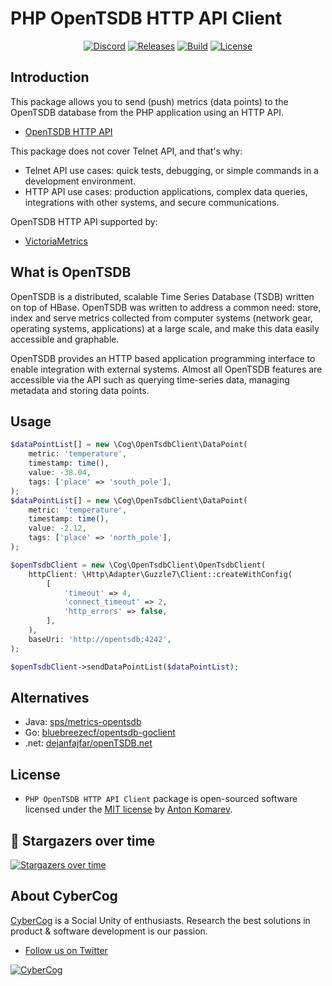 # PHP OpenTSDB HTTP API Client

<p align="center">
<a href="https://discord.gg/A8Phy8yJH6"><img src="https://img.shields.io/static/v1?logo=discord&label=&message=Discord&color=36393f&style=flat-square" alt="Discord"></a>
<a href="https://github.com/cybercog/php-opentsdb-client/releases"><img src="https://img.shields.io/github/release/cybercog/php-opentsdb-client.svg?style=flat-square" alt="Releases"></a>
<a href="https://github.com/cybercog/php-opentsdb-client/actions/workflows/tests.yml"><img src="https://img.shields.io/github/actions/workflow/status/cybercog/php-opentsdb-client/tests.yml?style=flat-square" alt="Build"></a>
<a href="https://github.com/cybercog/php-opentsdb-client/blob/master/LICENSE"><img src="https://img.shields.io/github/license/cybercog/php-opentsdb-client.svg?style=flat-square" alt="License"></a>
</p>

## Introduction

This package allows you to send (push) metrics (data points) to the OpenTSDB database
from the PHP application using an HTTP API.

- [OpenTSDB HTTP API](http://opentsdb.net/docs/build/html/api_http/index.html)

This package does not cover Telnet API, and that's why:

- Telnet API use cases: quick tests, debugging, or simple commands in a development environment.
- HTTP API use cases: production applications, complex data queries, integrations with other systems, and secure communications.

OpenTSDB HTTP API supported by:
- [VictoriaMetrics](https://docs.victoriametrics.com/#sending-opentsdb-data-via-http-apiput-requests) 

## What is OpenTSDB

OpenTSDB is a distributed, scalable Time Series Database (TSDB) written on top of HBase.
OpenTSDB was written to address a common need: store, index and serve metrics collected
from computer systems (network gear, operating systems, applications) at a large scale,
and make this data easily accessible and graphable.

OpenTSDB provides an HTTP based application programming interface to enable
integration with external systems. Almost all OpenTSDB features are accessible
via the API such as querying time-series data, managing metadata and storing data points.

## Usage

```php
$dataPointList[] = new \Cog\OpenTsdbClient\DataPoint(
    metric: 'temperature',
    timestamp: time(),
    value: -38.04,
    tags: ['place' => 'south_pole'],
);
$dataPointList[] = new \Cog\OpenTsdbClient\DataPoint(
    metric: 'temperature',
    timestamp: time(),
    value: -2.12,
    tags: ['place' => 'north_pole'],
);

$openTsdbClient = new \Cog\OpenTsdbClient\OpenTsdbClient(
    httpClient: \Http\Adapter\Guzzle7\Client::createWithConfig(
        [
            'timeout' => 4,
            'connect_timeout' => 2,
            'http_errors' => false,
        ],
    ),
    baseUri: 'http://opentsdb:4242',
);

$openTsdbClient->sendDataPointList($dataPointList);
```

## Alternatives

- Java: [sps/metrics-opentsdb](https://github.com/sps/metrics-opentsdb)
- Go: [bluebreezecf/opentsdb-goclient](https://github.com/bluebreezecf/opentsdb-goclient)
- .net: [dejanfajfar/openTSDB.net](https://github.com/dejanfajfar/openTSDB.net)

## License

- `PHP OpenTSDB HTTP API Client` package is open-sourced software licensed under the [MIT license](LICENSE) by [Anton Komarev].

## 🌟 Stargazers over time

[![Stargazers over time](https://chart.yhype.me/github/repository-star/v1/R_kgDOMqZgDA.svg)](https://yhype.me?utm_source=github&utm_medium=cybercog-php-opentsdb-client&utm_content=chart-repository-star-cumulative)

## About CyberCog

[CyberCog] is a Social Unity of enthusiasts. Research the best solutions in product & software development is our passion.

- [Follow us on Twitter](https://twitter.com/cybercog)

<a href="https://cybercog.su"><img src="https://cloud.githubusercontent.com/assets/1849174/18418932/e9edb390-7860-11e6-8a43-aa3fad524664.png" alt="CyberCog"></a>

[Anton Komarev]: https://komarev.com
[CyberCog]: https://cybercog.su

